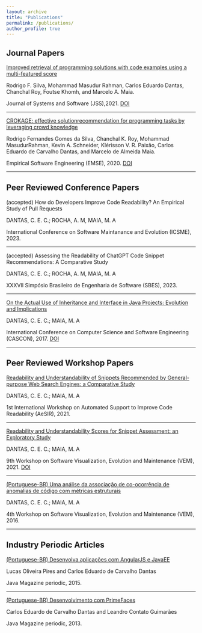 ```yaml
---
layout: archive
title: "Publications"
permalink: /publications/
author_profile: true
---
```


Journal Papers
---

[Improved retrieval of programming solutions with code examples using a multi-featured score](https://arxiv.org/pdf/2108.02702.pdf)

Rodrigo F. Silva, Mohammad Masudur Rahman, Carlos Eduardo Dantas, Chanchal Roy, Foutse Khomh, and Marcelo A. Maia. 

Journal of Systems and Software (JSS),2021. [DOI](https://doi.org/10.1016/j.jss.2021.111063)

---

[CROKAGE: effective solutionrecommendation for programming tasks by leveraging crowd knowledge](https://www.researchgate.net/publication/344081657_CROKAGE_effective_solution_recommendation_for_programming_tasks_by_leveraging_crowd_knowledge)

Rodrigo Fernandes Gomes da Silva, Chanchal K. Roy, Mohammad MasudurRahman, Kevin A. Schneider, Klérisson V. R. Paixão, Carlos Eduardo de Carvalho Dantas, and Marcelo de Almeida Maia. 

Empirical Software Engineering (EMSE), 2020. [DOI](https://doi.org/10.1007/s10664-020-09863-2)


---

Peer Reviewed Conference Papers
---

(accepted) How do Developers Improve Code Readability? An Empirical Study of Pull Requests


DANTAS, C. E. C.; ROCHA, A. M, MAIA, M. A

International Conference on Software Maintanance and Evolution (ICSME), 2023. 


---

(accepted) Assessing the Readability of ChatGPT Code Snippet Recommendations: A Comparative Study


DANTAS, C. E. C.; ROCHA, A. M, MAIA, M. A

XXXVII Simpósio Brasileiro de Engenharia de Software (SBES), 2023. 


---

[On the Actual Use of Inheritance and Interface in Java Projects: Evolution and Implications](http://lascam.facom.ufu.br/cms/userfiles/downloads/2017/CASCON2017-Inheritance-X-Interface.pdf)

DANTAS, C. E. C.; MAIA, M. A

International Conference on Computer Science and Software Engineering (CASCON), 2017. [DOI](https://dl.acm.org/doi/10.5555/3172795.3172813)


---

Peer Reviewed Workshop Papers
---

[Readability and Understandability of Snippets Recommended by General-purpose Web Search Engines: a Comparative Study](https://arxiv.org/pdf/2110.07087.pdf)

DANTAS, C. E. C.; MAIA, M. A

1st International Workshop on Automated Support to Improve Code Readability (AeSIR), 2021. 


---


[Readability and Understandability Scores for Snippet Assessment: an Exploratory Study](https://arxiv.org/pdf/2108.09181.pdf)

DANTAS, C. E. C.; MAIA, M. A

9th Workshop on Software Visualization, Evolution and Maintenance (VEM), 2021. [DOI](https://zenodo.org/record/5224346#.YSOP7DrQ9H4)

---

[(Portuguese-BR) Uma análise da associação de co-ocorrência de anomalias de código com métricas estruturais](https://vem2016.ufba.br/artigos/Session2_VEM_2016_paper_27.pdf)

DANTAS, C. E. C.; MAIA, M. A

4th Workshop on Software Visualization, Evolution and Maintenance (VEM), 2016. 


---

Industry Periodic Articles
---

[(Portuguese-BR) Desenvolva aplicações com AngularJS e JavaEE](https://www.devmedia.com.br/desenvolva-aplicacoes-com-angularjs-e-java-ee/33283)

Lucas Oliveira Pires and Carlos Eduardo de Carvalho Dantas

Java Magazine periodic, 2015. 

---

[(Portuguese-BR) Desenvolvimento com PrimeFaces](https://www.devmedia.com.br/desenvolvimento-com-primefaces/27078)

Carlos Eduardo de Carvalho Dantas and Leandro Contato Guimarães

Java Magazine periodic, 2013. 
